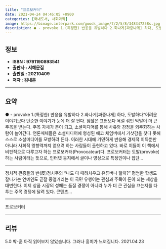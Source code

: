 ```yaml
---
title: "프로보커터"
date: 2021-04-24 04:46:05 +0900
categories: [국내도서, 사회과학]
image: https://bimage.interpark.com/goods_image/7/2/5/8/348347258s.jpg
description: ● - provoke 1.(특정한) 반응을 유발하다 2.화나게[짜증나게] 하다, 도발하다“어려운 이야기보다 단순한 이야기가 눈에 더 잘 띈다. 점잖은 표현보다 욕설 섞인 막말이 더 큰 주목을 받는다. 주목 자체가 돈이 되고, 소셜미디어를 통해 사유와 감정을 외주화하는 사람이
---
```


## **정보**

- **ISBN : 9791190893541**
- **출판사 : 서해문집**
- **출판일 : 20210409**
- **저자 : 김내훈**

------



## **요약**

●  - provoke  1.(특정한) 반응을 유발하다      2.화나게[짜증나게] 하다, 도발하다“어려운 이야기보다 단순한 이야기가 눈에 더 잘 띈다. 점잖은 표현보다 욕설 섞인 막말이 더 큰 주목을 받는다. 주목 자체가 돈이 되고, 소셜미디어를 통해 사유와 감정을 외주화하는 사람이 늘어간다. 언론매체들은 소셜미디어에 형성된 에코 체임버에서 기삿감을 찾다 못해 스스로 소셜미디어를 모방하려 든다. 이러한 시대에 기민하게 반응해 경제적 이득뿐만 아니라 사회적 영향력까지 얻으려 하는 사람들이 출현하고 있다. 바로 이들이 이 책에서 비판적으로 다루고자 하는 프로보커터(Provocateur)다. 프로보커터는 도발(provoke)하는 사람이라는 뜻으로, 인터넷 등지에서 글이나 영상으로 특정인이나 집단...

------

정치적 관종들의 반(反)정치주의
“나도 다 때려치우고 유튜버나 할까?” 평범한 학생도 잘나가는 연예인도 곧잘 중얼거리는 이 국민 유행어는 관심과 주목이 돈이 되는 세상을 대변한다. 이제 상품 시장의 성패는 품질 경쟁이 아니라 누가 더 큰 관심을 끄는지를 다투는 주목 경쟁에 달려 있다. 콘텐츠... 

------


프로보커터 

------


## **리뷰** 

5.0 박-훈 아직 읽어보지 않았습니다. 그러나 흥미가 느껴집니다. 2021.04.23 <br/>